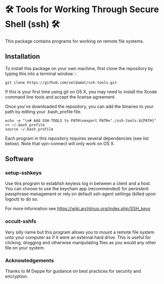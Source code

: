 # 🛠  Tools for Working Through Secure Shell (ssh) 🛠  

This package contains programs for working on remote file systems.  

## Installation

To install this package on your own machine, first clone the repository by typing this into a terminal window ::

```
git clone https://github.com/seldamat/ssh-tools.git
```

If this is your first time using git on OS X, you may need to install the Xcode command line tools and accept the license agreement.

Once you've downloaded the repository, you can add the binaries to your path by editing your .bash_profile file.

```
echo -e "\n# Add SSH-TOOLS to PATH\nexport PATH="./ssh-tools:${PATH}" >> ~/.bash_profile
source ~/.bash_profile
```

Each program in this repository requires several dependencies (see list below). Note that vpn-connect will only work on OS X.

## Software

### setup-sshkeys 

Use this program to establish keyless log in between a client and a host. You can choose to use the keychain app (recommended) for persistent passphrase management or rely on default ssh-agent settings (killed upon logout) to do so.

For more information see https://wiki.archlinux.org/index.php/SSH_keys

### occult-sshfs <in-development>

Very silly name but this program allows you to mount a remote file system unto your computer as if it were an external hard drive. This is useful for clicking, dragging and otherwise manipulating files as you would any other file on your system. 

### Acknowledgements
Thanks to M Deppe for guidance on best practices for security and encryption.
